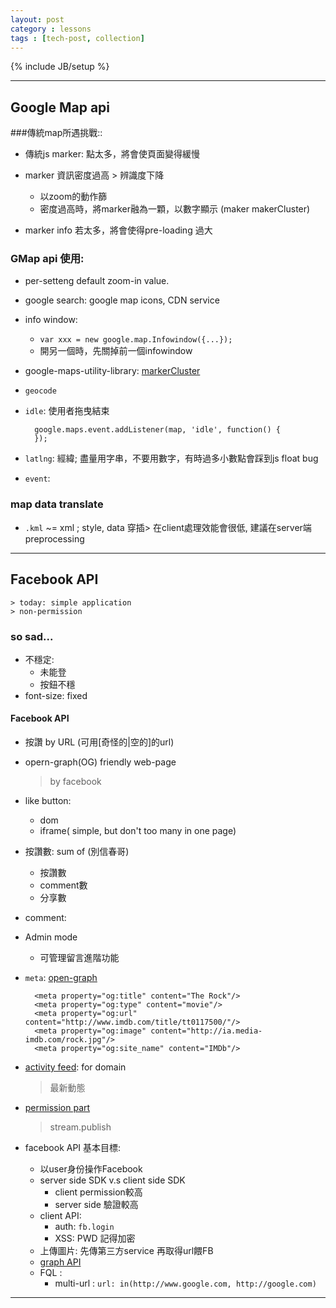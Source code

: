 ```yaml
---
layout: post
category : lessons
tags : [tech-post, collection]
---
```

{% include JB/setup %}

---
## Google Map api

###傳統map所遇挑戰::
+ 傳統js marker: 點太多，將會使頁面變得緩慢
+ marker 資訊密度過高 > 辨識度下降
 	+ 以zoom的動作篩
	+ 密度過高時，將marker融為一顆，以數字顯示 (maker makerCluster)

+ marker info 若太多，將會使得pre-loading 過大

### GMap api 使用:
+ per-setteng default zoom-in value.
+ google search: google map icons,  CDN service
+ info window:
	- `var xxx = new google.map.Infowindow({...});`
	- 開另一個時，先關掉前一個infowindow
+ google-maps-utility-library:  [markerCluster][makerCluster]
+ `geocode`
+ `idle`: 使用者拖曳結束

		google.maps.event.addListener(map, 'idle', function() {
		});
+ `latlng`: 經緯; 盡量用字串，不要用數字，有時過多小數點會踩到js float bug
+ `event`:

### map data translate
+ `.kml` ~= xml ; style, data 穿插> 在client處理效能會很低, 建議在server端preprocessing

---

## Facebook API
	> today: simple application
	> non-permission

### so sad...
+ 不穩定:
	- 未能登
	- 按鈕不穩
+ font-size: fixed

#### Facebook API
+ 按讚 by URL (可用[奇怪的|空的]的url)
+ opern-graph(OG) friendly web-page
	> by facebook
+ like button:
	+ dom
	+ iframe( simple, but don't too many in one page)
+ 按讚數: sum of (別信春哥)
	+ 按讚數
	+ comment數
	+ 分享數
+ comment:
+ Admin mode
	- 可管理留言進階功能
+ `meta`: [open-graph ][fb-og]

        <meta property="og:title" content="The Rock"/>
        <meta property="og:type" content="movie"/>
        <meta property="og:url" content="http://www.imdb.com/title/tt0117500/"/>
        <meta property="og:image" content="http://ia.media-imdb.com/rock.jpg"/>
        <meta property="og:site_name" content="IMDb"/>

+ [activity feed][fbfeed]: for domain
	> 最新動態

+ [permission part][fb-permission]
	> stream.publish

+ facebook API 基本目標:
	+ 以user身份操作Facebook
	+ server side SDK v.s client side SDK
		- client permission較高
		- server side 驗證較高
	+ client API:
		- auth: `fb.login`
		- XSS: PWD 記得加密
	+ 上傳圖片: 先傳第三方service 再取得url餵FB
	+ [graph API][fb-graph-api]
	+ FQL :
		- multi-url : `url: in(http://www.google.com, http://google.com)`

---

[makerCluster]: https://developers.google.com/maps/articles/toomanymarkers?hl=zh-tw
"google map api"
[fbfeed]: http://developers.facebook.com/docs/reference/plugins/activity/
"facebook Activity Feed"
[fb-og]: "http://developers.facebook.com/docs/opengraphprotocol/"
[fb-permission]: http://developers.facebook.com/docs/reference/login/#permissions
[fb-graph-api]: http://developers.facebook.com/tools/explorer